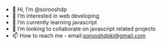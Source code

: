 - 👋 Hi, I’m @sorooshdp
- 👀 I’m interested in web developing
- 🌱 I’m currently learning javascript
- 💞️ I’m looking to collaborate on javascript related projects
- 📫 How to reach me - email:sorooshdpki@gmail.com 

<!---
sorooshdp/sorooshdp is a ✨ special ✨ repository because its `README.md` (this file) appears on your GitHub profile.
You can click the Preview link to take a look at your changes.
--->
